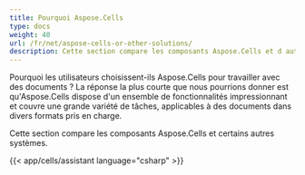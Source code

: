 ```yaml
---
title: Pourquoi Aspose.Cells
type: docs
weight: 40
url: /fr/net/aspose-cells-or-other-solutions/
description: Cette section compare les composants Aspose.Cells et d autres systèmes.
---
```


Pourquoi les utilisateurs choisissent-ils Aspose.Cells pour travailler avec des documents ? La réponse la plus courte que nous pourrions donner est qu'Aspose.Cells dispose d'un ensemble de fonctionnalités impressionnant et couvre une grande variété de tâches, applicables à des documents dans divers formats pris en charge.

Cette section compare les composants Aspose.Cells et certains autres systèmes.

{{< app/cells/assistant language="csharp" >}}
